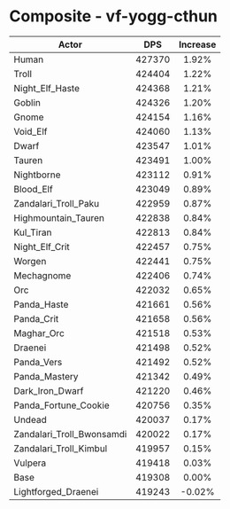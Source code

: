 # Composite - vf-yogg-cthun
| Actor | DPS | Increase |
|---|:---:|:---:|
|Human|427370|1.92%|
|Troll|424404|1.22%|
|Night_Elf_Haste|424368|1.21%|
|Goblin|424326|1.20%|
|Gnome|424154|1.16%|
|Void_Elf|424060|1.13%|
|Dwarf|423547|1.01%|
|Tauren|423491|1.00%|
|Nightborne|423112|0.91%|
|Blood_Elf|423049|0.89%|
|Zandalari_Troll_Paku|422959|0.87%|
|Highmountain_Tauren|422838|0.84%|
|Kul_Tiran|422813|0.84%|
|Night_Elf_Crit|422457|0.75%|
|Worgen|422441|0.75%|
|Mechagnome|422406|0.74%|
|Orc|422032|0.65%|
|Panda_Haste|421661|0.56%|
|Panda_Crit|421658|0.56%|
|Maghar_Orc|421518|0.53%|
|Draenei|421498|0.52%|
|Panda_Vers|421492|0.52%|
|Panda_Mastery|421342|0.49%|
|Dark_Iron_Dwarf|421220|0.46%|
|Panda_Fortune_Cookie|420756|0.35%|
|Undead|420037|0.17%|
|Zandalari_Troll_Bwonsamdi|420022|0.17%|
|Zandalari_Troll_Kimbul|419957|0.15%|
|Vulpera|419418|0.03%|
|Base|419308|0.00%|
|Lightforged_Draenei|419243|-0.02%|
